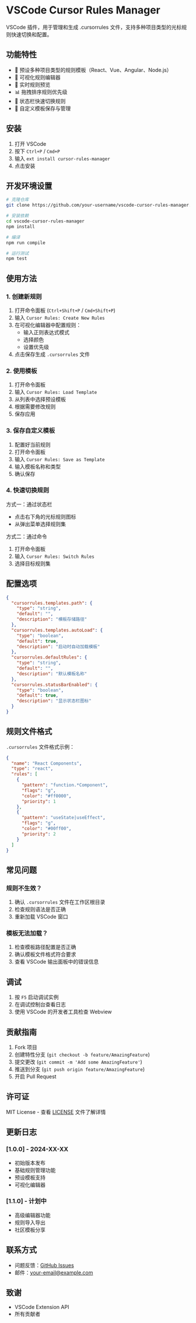 # VSCode Cursor Rules Manager

VSCode 插件，用于管理和生成 .cursorrules 文件，支持多种项目类型的光标规则快速切换和配置。

## 功能特性

- 📝 预设多种项目类型的规则模板（React、Vue、Angular、Node.js）
- 🎨 可视化规则编辑器
- 🔄 实时规则预览
- 📊 拖拽排序规则优先级
- 🚀 状态栏快速切换规则
- 💾 自定义模板保存与管理

## 安装

1. 打开 VSCode
2. 按下 `Ctrl+P` / `Cmd+P`
3. 输入 `ext install cursor-rules-manager`
4. 点击安装

## 开发环境设置

```bash
# 克隆仓库
git clone https://github.com/your-username/vscode-cursor-rules-manager.git

# 安装依赖
cd vscode-cursor-rules-manager
npm install

# 编译
npm run compile

# 运行测试
npm test
```

## 使用方法

### 1. 创建新规则

1. 打开命令面板 (`Ctrl+Shift+P` / `Cmd+Shift+P`)
2. 输入 `Cursor Rules: Create New Rules`
3. 在可视化编辑器中配置规则：
   - 输入正则表达式模式
   - 选择颜色
   - 设置优先级
4. 点击保存生成 `.cursorrules` 文件

### 2. 使用模板

1. 打开命令面板
2. 输入 `Cursor Rules: Load Template`
3. 从列表中选择预设模板
4. 根据需要修改规则
5. 保存应用

### 3. 保存自定义模板

1. 配置好当前规则
2. 打开命令面板
3. 输入 `Cursor Rules: Save as Template`
4. 输入模板名称和类型
5. 确认保存

### 4. 快速切换规则

方式一：通过状态栏
- 点击右下角的光标规则图标
- 从弹出菜单选择规则集

方式二：通过命令
1. 打开命令面板
2. 输入 `Cursor Rules: Switch Rules`
3. 选择目标规则集

## 配置选项

```json
{
  "cursorrules.templates.path": {
    "type": "string",
    "default": "",
    "description": "模板存储路径"
  },
  "cursorrules.templates.autoLoad": {
    "type": "boolean",
    "default": true,
    "description": "启动时自动加载模板"
  },
  "cursorrules.defaultRules": {
    "type": "string",
    "default": "",
    "description": "默认模板名称"
  },
  "cursorrules.statusBarEnabled": {
    "type": "boolean",
    "default": true,
    "description": "显示状态栏图标"
  }
}
```

## 规则文件格式

`.cursorrules` 文件格式示例：

```json
{
  "name": "React Components",
  "type": "react",
  "rules": [
    {
      "pattern": "function.*Component",
      "flags": "g",
      "color": "#ff0000",
      "priority": 1
    },
    {
      "pattern": "useState|useEffect",
      "flags": "g",
      "color": "#00ff00",
      "priority": 2
    }
  ]
}
```

## 常见问题

### 规则不生效？

1. 确认 `.cursorrules` 文件在工作区根目录
2. 检查规则语法是否正确
3. 重新加载 VSCode 窗口

### 模板无法加载？

1. 检查模板路径配置是否正确
2. 确认模板文件格式符合要求
3. 查看 VSCode 输出面板中的错误信息

## 调试

1. 按 `F5` 启动调试实例
2. 在调试控制台查看日志
3. 使用 VSCode 的开发者工具检查 Webview

## 贡献指南

1. Fork 项目
2. 创建特性分支 (`git checkout -b feature/AmazingFeature`)
3. 提交更改 (`git commit -m 'Add some AmazingFeature'`)
4. 推送到分支 (`git push origin feature/AmazingFeature`)
5. 开启 Pull Request

## 许可证

MIT License - 查看 [LICENSE](LICENSE) 文件了解详情

## 更新日志

### [1.0.0] - 2024-XX-XX
- 初始版本发布
- 基础规则管理功能
- 预设模板支持
- 可视化编辑器

### [1.1.0] - 计划中
- 高级编辑器功能
- 规则导入导出
- 社区模板分享

## 联系方式

- 问题反馈：[GitHub Issues](https://github.com/your-username/vscode-cursor-rules-manager/issues)
- 邮件：your-email@example.com

## 致谢

- VSCode Extension API
- 所有贡献者 